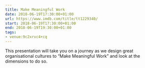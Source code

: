 ```yaml
---
title: Make Meaningful Work
date: 2018-06-19T17:30:00+01:00
url: https://www.imdb.com/title/tt1229340/
start: 2018-06-19T17:30:00+01:00
end: 2018-06-19T19:30:00+01:00
tags:
- venue:9c2xrvc4+cq
---
```

This presentation will take you on a journey as we design great organisational cultures to “Make Meaningful Work” and look at the dimensions to do so.

